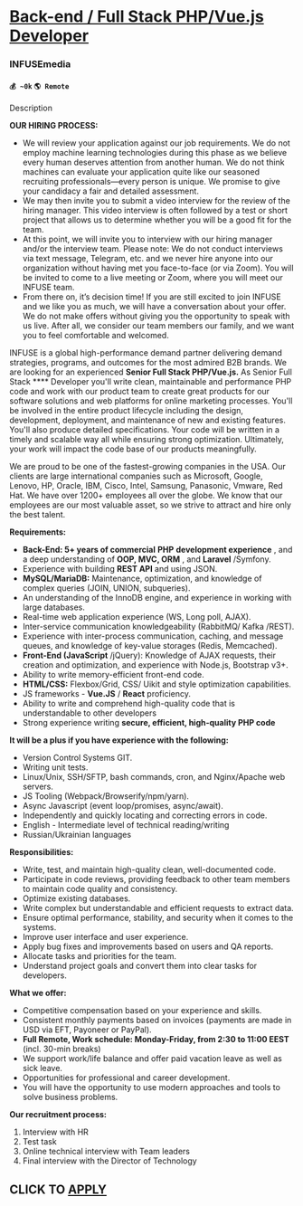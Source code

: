 # [Back-end / Full Stack PHP/Vue.js Developer](https://www.remotewlb.com/apply/back-end-full-stack-php-vue-js-developer)  
### INFUSEmedia  
#### `💰 ~0k` `🌎 Remote`  

Description

**OUR HIRING PROCESS:**

  * We will review your application against our job requirements. We do not employ machine learning technologies during this phase as we believe every human deserves attention from another human. We do not think machines can evaluate your application quite like our seasoned recruiting professionals—every person is unique. We promise to give your candidacy a fair and detailed assessment.
  * We may then invite you to submit a video interview for the review of the hiring manager. This video interview is often followed by a test or short project that allows us to determine whether you will be a good fit for the team.
  * At this point, we will invite you to interview with our hiring manager and/or the interview team. Please note: We do not conduct interviews via text message, Telegram, etc. and we never hire anyone into our organization without having met you face-to-face (or via Zoom). You will be invited to come to a live meeting or Zoom, where you will meet our INFUSE team.
  * From there on, it’s decision time! If you are still excited to join INFUSE and we like you as much, we will have a conversation about your offer. We do not make offers without giving you the opportunity to speak with us live. After all, we consider our team members our family, and we want you to feel comfortable and welcomed.

INFUSE is a global high-performance demand partner delivering demand strategies, programs, and outcomes for the most admired B2B brands. We are looking for an experienced **Senior Full Stack PHP/Vue.js.** As Senior Full Stack **** Developer you'll write clean, maintainable and performance PHP code and work with our product team to create great products for our software solutions and web platforms for online marketing processes. You'll be involved in the entire product lifecycle including the design, development, deployment, and maintenance of new and existing features. You'll also produce detailed specifications. Your code will be written in a timely and scalable way all while ensuring strong optimization. Ultimately, your work will impact the code base of our products meaningfully.

We are proud to be one of the fastest-growing companies in the USA. Our clients are large international companies such as Microsoft, Google, Lenovo, HP, Oracle, IBM, Cisco, Intel, Samsung, Panasonic, Vmware, Red Hat. We have over 1200+ employees all over the globe. We know that our employees are our most valuable asset, so we strive to attract and hire only the best talent.

**Requirements:**

  * **Back-End: 5+ years of commercial** **PHP** **development experience** , and a deep understanding of **OOP, MVC, ORM** , and **Laravel** /Symfony. 
  * Experience with building **REST API** and using JSON. 
  * **MySQL/MariaDB:** Maintenance, optimization, and knowledge of complex queries (JOIN, UNION, subqueries). 
  * An understanding of the InnoDB engine, and experience in working with large databases. 
  * Real-time web application experience (WS, Long poll, AJAX). 
  * Inter-service communication knowledgeability (RabbitMQ/ Kafka /REST). 
  * Experience with inter-process communication, caching, and message queues, and knowledge of key-value storages (Redis, Memcached). 
  * **Front-End (JavaScript** /jQuery): Knowledge of AJAX requests, their creation and optimization, and experience with Node.js, Bootstrap v3+. 
  * Ability to write memory-efficient front-end code. 
  * **HTML/CSS:** Flexbox/Grid, CSS/ Uikit and style optimization capabilities. 
  * JS frameworks - **Vue.JS** / **React** proficiency. 
  * Ability to write and comprehend high-quality code that is understandable to other developers
  * Strong experience writing **secure, efficient, high-quality PHP code**

**It will be a plus if you have experience with the following:**

  * Version Control Systems GIT. 
  * Writing unit tests. 
  * Linux/Unix, SSH/SFTP, bash commands, cron, and Nginx/Apache web servers. 
  * JS Tooling (Webpack/Browserify/npm/yarn).
  * Async Javascript (event loop/promises, async/await). 
  * Independently and quickly locating and correcting errors in code.
  * English - Intermediate level of technical reading/writing
  * Russian/Ukrainian languages

**Responsibilities:**

  * Write, test, and maintain high-quality clean, well-documented code.
  * Participate in code reviews, providing feedback to other team members to maintain code quality and consistency.
  * Optimize existing databases. 
  * Write complex but understandable and efficient requests to extract data. 
  * Ensure optimal performance, stability, and security when it comes to the systems. 
  * Improve user interface and user experience. 
  * Apply bug fixes and improvements based on users and QA reports. 
  * Allocate tasks and priorities for the team. 
  * Understand project goals and convert them into clear tasks for developers.

**What we offer:**

  * Competitive compensation based on your experience and skills. 
  * Consistent monthly payments based on invoices (payments are made in USD via EFT, Payoneer or PayPal).
  * **Full Remote, Work schedule: Monday-Friday, from 2:30 to 11:00 EEST** (incl. 30-min breaks)
  * We support work/life balance and offer paid vacation leave as well as sick leave. 
  * Opportunities for professional and career development. 
  * You will have the opportunity to use modern approaches and tools to solve business problems.

**Our recruitment process:**

  1. Interview with HR
  2. Test task
  3. Online technical interview with Team leaders
  4. Final interview with the Director of Technology

  
## CLICK TO [APPLY](https://www.remotewlb.com/apply/back-end-full-stack-php-vue-js-developer)

